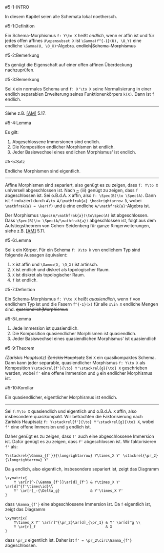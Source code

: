 #5-1-INTRO

In diesem Kapitel seien alle Schemata lokal noethersch.

#5-1:Definition

Ein Schema-Morphismus `f: Y\to X` heißt *endlich*, wenn er affin ist und für jedes offen affines `U\opensubset X` ist `\Gamma(f^{-1}(U), \O_Y)` eine endliche `\Gamma(U, \O_X)`-Algebra. ~~endlich|Schema-Morphismus~~

#5-2:Bemerkung

Es genügt die Eigenschaft auf einer offen affinen Überdeckung nachzuprüfen.

#5-3:Bemerkung

Sei `X` ein normales Schema und `f: X'\to X` seine Normalisierung in einer endlich separablen Erweiterung seines Funktionenkörpers `k(X)`. Dann ist `f` endlich.

---

Siehe z.B. [[AM]](#LIT-AM) 5.17.

#5-4:Lemma

Es gilt:

1. Abgeschlossene Immersionen sind endlich.
2. Die Komposition endlicher Morphismen ist endlich.
3. Jeder Basiswechsel eines endlichen Morphismus' ist endlich.

#5-5:Satz

Endliche Morphismen sind eigentlich.

---

Affine Morphismen sind separiert, also genügt es zu zeigen, dass `f: Y\to X` universell abgeschlossen ist. Nach [~](#5-4) (iii) genügt zu zeigen, dass `f` abgeschlossen ist. Sei o.B.d.A. `X` affin, also `f: \Spec(B)\to \Spec(A)`. Dann ist `f` induziert durch `A\to A/\mathfrak{a} \hookrightarrow B`, wobei `\mathfrak{a} = \ker(f)` und `B` eine endliche `A/\mathfrak{a}`-Algebra ist.

Der Morphismus `\Spec(A/\mathfrak{a})\to\Spec(A)` ist abgeschlossen. Dass `\Spec(B)\to \Spec(A/\mathfrak{a})` abgeschlossen ist, folgt aus dem Aufstiegstheorem von Cohen-Seidenberg für ganze Ringerweiterungen, siehe z.B. [[AM]](#LIT-AM) 5.11.

#5-6:Lemma

Sei `k` ein Körper. Für ein Schema `f: X\to k` von endlichem Typ sind folgende Aussagen äquivalent:

1. `X` ist affin und `\Gamma(X, \O_X)` ist artinsch.
2. `X` ist endlich und diskret als topologischer Raum.
3. `X` ist diskret als topologischer Raum.
4. `f` ist endlich.

#5-7:Definition

Ein Schema-Morphismus `f: Y\to X` heißt *quasiendlich*, wenn `f` von endlichem Typ ist und die Fasern `f^{-1}(x)` für alle `x\in X` endliche Mengen sind. ~~quasiendlich|Morphismus~~

#5-8:Lemma

1. Jede Immersion ist quasiendlich.
2. Die Komposition quasiendlicher Morphismen ist quasiendlich.
3. Jeder Basiswechsel eines quasiendlichen Morphismus' ist quasiendlich

#5-9:Theorem

*(Zariskis Hauptsatz)* ~~Zariskis Hauptsatz~~ Sei `X` ein quasikompaktes Schema. Dann kann jeder separable, quasiendlicher Morphismus `f: Y\to X` als Komposition `Y\stackrel{f'}{\to} Y'\stackrel{g}{\to} X` geschrieben werden, wobei `f'` eine offene Immersion und `g` ein endlicher Morphismus ist.

#5-10:Korollar

Ein quasiendlicher, eigentlicher Morphismus ist endlich.

---

Sei `f:Y\to X` quasiendlich und eigentlich und o.B.d.A. `X` affin, also insbesondere quasikompakt. Wir betrachten die Faktorisierung nach Zariskis Hauptsatz `f: Y\stackrel{f'}{\to} Y'\stackrel{g}{\to} X`, wobei `f'` eine offene Immersion und `g` endlich ist.

Daher genügt es zu zeigen, dass `f'` auch eine abgeschlossene Immersion ist. Dafür genügt es zu zeigen, dass `f'` abgeschlossen ist. Wir faktorisieren `f'` als:

    Y\stackrel{\Gamma_{f'}}{\longrightarrow} Y\times_X Y' \stackrel{\pr_2}{\longrightarrow} Y'

Da `g` endlich, also eigentlich, insbesondere separiert ist, zeigt das Diagramm

    \xymatrix{
        Y \ar[r]^-{\Gamma_{f'}}\ar[d]_{f'} & Y\times_X Y' \ar[d]^{f'\times\id}\\
        Y' \ar[r]_-{\Delta_g}              & Y'\times_X Y'
    }

dass `\Gamma_{f'}` eine abgeschlossene Immersion ist. Da `f` eigentlich ist, zeigt das Diagramm

    \xymatrix{
        Y\times_X Y' \ar[r]^{\pr_2}\ar[d]_{\pr_1} & Y' \ar[d]^g \\
        Y \ar[r]_f                                & X
    }

dass `\pr_2` eigentlich ist. Daher ist `f' = \pr_2\circ\Gamma_{f'}` abgeschlossen.
